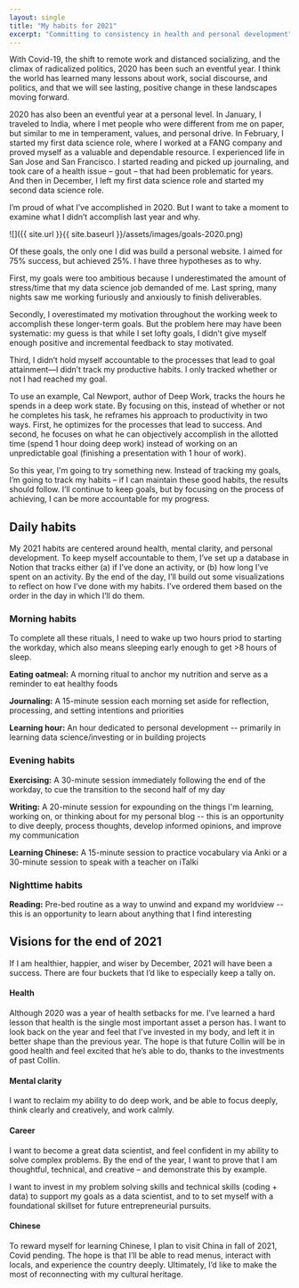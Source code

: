 ```yaml
---
layout: single
title: "My habits for 2021"
excerpt: "Committing to consistency in health and personal development"
---
```


With Covid-19, the shift to remote work and distanced socializing, and the climax of radicalized politics, 2020 has been such an eventful year. I think the world has learned many lessons about work, social discourse, and politics, and that we will see lasting, positive change in these landscapes moving forward.

2020 has also been an eventful year at a personal level. In January, I traveled to India, where I met people who were different from me on paper, but similar to me in temperament, values, and personal drive. In February, I started my first data science role, where I worked at a FANG company and proved myself as a valuable and dependable resource. I experienced life in San Jose and San Francisco. I started reading and picked up journaling, and took care of a health issue – gout – that had been problematic for years. And then in December, I left my first data science role and started my second data science role. 

I’m proud of what I’ve accomplished in 2020. But I want to take a moment to examine what I didn’t accomplish last year and why.

![]({{ site.url }}{{ site.baseurl }}/assets/images/goals-2020.png)

Of these goals, the only one I did was build a personal website. I aimed for 75% success, but achieved 25%. I have three hypotheses as to why. 

First, my goals were too ambitious because I underestimated the amount of stress/time that my data science job demanded of me. Last spring, many nights saw me working furiously and anxiously to finish deliverables.

Secondly, I overestimated my motivation throughout the working week to accomplish these longer-term goals. But the problem here may have been systematic: my guess is that while I set lofty goals, I didn’t give myself enough positive and incremental feedback to stay motivated. 

Third, I didn’t hold myself accountable to the processes that lead to goal attainment—I didn’t track my productive habits. I only tracked whether or not I had reached my goal. 

To use an example, Cal Newport, author of Deep Work, tracks the hours he spends in a deep work state. By focusing on this, instead of whether or not he completes his task, he reframes his approach to productivity in two ways. First, he optimizes for the processes that lead to success. And second, he focuses on what he can objectively accomplish in the allotted time (spend 1 hour doing deep work) instead of working on an unpredictable goal (finishing a presentation with 1 hour of work). 

So this year, I'm going to try something new. Instead of tracking my goals, I’m going to track my habits – if I can maintain these good habits, the results should follow. I’ll continue to keep goals, but by focusing on the process of achieving, I can be more accountable for my progress. 

## Daily habits

My 2021 habits are centered around health, mental clarity, and personal development. To keep myself accountable to them, I’ve set up a database in Notion that tracks either (a) if I’ve done an activity, or  (b) how long I’ve spent on an activity. By the end of the day, I’ll build out some visualizations to reflect on how I’ve done with my habits. I’ve ordered them based on the order in the day in which I’ll do them. 

### Morning habits

To complete all these rituals, I need to wake up two hours priod to starting the workday, which also means sleeping early enough to get >8 hours of sleep. 

**Eating oatmeal:** A morning ritual to anchor my nutrition and serve as a reminder to eat healthy foods

**Journaling:** A 15-minute session each morning set aside for reflection, processing, and setting intentions and priorities

**Learning hour:** An hour dedicated to personal development -- primarily in learning data science/investing or in building projects


### Evening habits

**Exercising:** A 30-minute session immediately following the end of the workday, to cue the transition to the second half of my day 

**Writing:** A 20-minute session for expounding on the things I'm learning, working on, or thinking about for my personal blog -- this is an opportunity to dive deeply, process thoughts, develop informed opinions, and improve my communication

**Learning Chinese:** A 15-minute session to practice vocabulary via Anki or a 30-minute session to speak with a teacher on iTalki   

### Nighttime habits

**Reading:** Pre-bed routine as a way to unwind and expand my worldview -- this is an opportunity to learn about anything that I find interesting

## Visions for the end of 2021

If I am healthier, happier, and wiser by December, 2021 will have been a success. There are four buckets that I’d like to especially keep a tally on.

#### Health 

Although 2020 was a year of health setbacks for me. I’ve learned a hard lesson that health is the single most important asset a person has. I want to look back on the year and feel that I’ve invested in my body, and left it in better shape than the previous year. The hope is that future Collin will be in good health and feel excited that he’s able to do, thanks to the investments of past Collin. 

#### Mental clarity

I want to reclaim my ability to do deep work, and be able to focus deeply, think clearly and creatively, and work calmly. 

#### Career 

I want to become a great data scientist, and feel confident in my ability to solve complex problems. By the end of the year, I want to prove that I am thoughtful, technical, and creative – and demonstrate this by example. 

I want to invest in my problem solving skills and technical skills (coding + data) to support my goals as a data scientist, and to to set myself with a foundational skillset for future entrepreneurial pursuits. 

#### Chinese

To reward myself for learning Chinese, I plan to visit China in fall of 2021, Covid pending. The hope is that I’ll be able to read menus, interact with locals, and experience the country deeply. Ultimately, I’d like to make the most of reconnecting with my cultural heritage. 